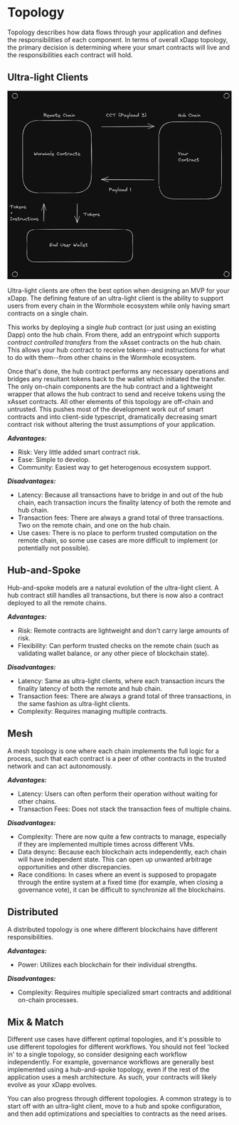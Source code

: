 # Topology

Topology describes how data flows through your application and defines the responsibilities of each component. In terms of overall xDapp topology, the primary decision is determining where your smart contracts will live and the responsibilities each contract will hold.

## Ultra-light Clients

![Ultra-light client](../../diagrams/images/ultralight.png "Ultra Light Clients")

Ultra-light clients are often the best option when designing an MVP for your xDapp. The defining feature of an ultra-light client is the ability to support users from every chain in the Wormhole ecosystem while only having smart contracts on a single chain.

This works by deploying a single _hub_ contract (or just using an existing Dapp) onto the hub chain. From there, add an entrypoint which supports _contract controlled transfers_ from the xAsset contracts on the hub chain. This allows your hub contract to receive tokens--and instructions for what to do with them--from other chains in the Wormhole ecosystem.

Once that's done, the hub contract performs any necessary operations and bridges any resultant tokens back to the wallet which initiated the transfer. The only on-chain components are the hub contract and a lightweight wrapper that allows the hub contract to send and receive tokens using the xAsset contracts. All other elements of this topology are off-chain and untrusted. This pushes most of the development work out of smart contracts and into client-side typescript, dramatically decreasing smart contract risk without altering the trust assumptions of your application.

**_Advantages:_**

- Risk: Very little added smart contract risk.
- Ease: Simple to develop.
- Community: Easiest way to get heterogenous ecosystem support.

**_Disadvantages:_**

- Latency: Because all transactions have to bridge in and out of the hub chain, each transaction incurs the finality latency of both the remote and hub chain.
- Transaction fees: There are always a grand total of three transactions. Two on the remote chain, and one on the hub chain.
- Use cases: There is no place to perform trusted computation on the remote chain, so some use cases are more difficult to implement (or potentially not possible).

## Hub-and-Spoke

Hub-and-spoke models are a natural evolution of the ultra-light client. A hub contract still handles all transactions, but there is now also a contract deployed to all the remote chains.

**_Advantages:_**

- Risk: Remote contracts are lightweight and don't carry large amounts of risk.
- Flexibility: Can perform trusted checks on the remote chain (such as validating wallet balance, or any other piece of blockchain state).

**_Disadvantages:_**

- Latency: Same as ultra-light clients, where each transaction incurs the finality latency of both the remote and hub chain.
- Transaction fees: There are always a grand total of three transactions, in the same fashion as ultra-light clients. 
- Complexity: Requires managing multiple contracts.

## Mesh

A mesh topology is one where each chain implements the full logic for a process, such that each contract is a peer of other contracts in the trusted network and can act autonomously.

**_Advantages:_**

- Latency: Users can often perform their operation without waiting for other chains.
- Transaction Fees: Does not stack the transaction fees of multiple chains.

**_Disadvantages:_**

- Complexity: There are now quite a few contracts to manage, especially if they are implemented multiple times across different VMs.
- Data desync: Because each blockchain acts independently, each chain will have independent state. This can open up unwanted arbitrage opportunities and other discrepancies.
- Race conditions: In cases where an event is supposed to propagate through the entire system at a fixed time (for example, when closing a governance vote), it can be difficult to synchronize all the blockchains.

## Distributed

A distributed topology is one where different blockchains have different responsibilities.

**_Advantages:_**

- Power: Utilizes each blockchain for their individual strengths.

**_Disadvantages:_**

- Complexity: Requires multiple specialized smart contracts and additional on-chain processes.

## Mix & Match

Different use cases have different optimal topologies, and it's possible to use different topologies for different workflows. You should not feel 'locked in' to a single topology, so consider designing each workflow independently. For example, governance workflows are generally best implemented using a hub-and-spoke topology, even if the rest of the application uses a mesh architecture. As such, your contracts will likely evolve as your xDapp evolves.

You can also progress through different topologies. A common strategy is to start off with an ultra-light client, move to a hub and spoke configuration, and then add optimizations and specialties to contracts as the need arises.
